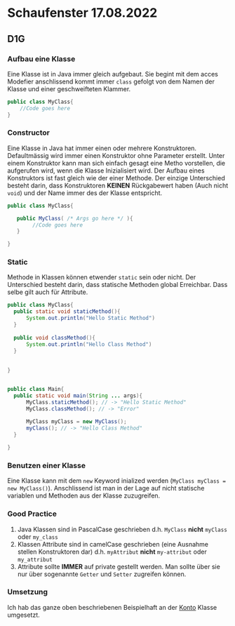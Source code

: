 # Schaufenster 17.08.2022

## D1G
### Aufbau eine Klasse
Eine Klasse ist in Java immer gleich aufgebaut. Sie begint mit dem acces Modefier anschlissend kommt immer `class` gefolgt von dem Namen der Klasse und einer geschweifteten Klammer. 
```java
public class MyClass{
    //Code goes here
}
```
### Constructor
Eine Klasse in Java hat immer einen oder mehrere Konstruktoren. Defaultmässig wird immer einen Konstruktor ohne Parameter erstellt. Unter einem Konstruktor kann man sich einfach gesagt eine Metho vorstellen, die aufgerufen wird, wenn die Klasse Inizialisiert wird. Der Aufbau eines Konstruktors ist fast gleich wie der einer Methode. Der einzige Unterschied besteht darin, dass Konstruktoren **KEINEN** Rückgabewert haben (Auch nicht `void`) und der Name immer des der Klasse entspricht.

```java
public class MyClass{

   public MyClass( /* Args go here */ ){
        //Code goes here
   }

}

```

### Static
Methode in Klassen können etwender `static` sein oder nicht. Der Unterschied besteht darin, dass statische Methoden global Erreichbar. Dass selbe gilt auch für Attribute.
```java
public class MyClass{
  public static void staticMethod(){
      System.out.println("Hello Static Method")
  }
  
  public void classMethod(){
      System.out.println("Hello Class Method")
  }
  
  
}


public class Main{
  public static void main(String ... args){
      MyClass.staticMethod(); // -> "Hello Static Method"
      MyClass.classMethod(); // -> "Error"
      
      MyClass myClass = new MyClass();
      myClass(); // -> "Hello Class Method"
  }

}

```

### Benutzen einer Klasse
Eine Klasse kann mit dem `new` Keyword inialized werden (`MyClass myClass = new MyClass()`). Anschlissend ist man in der Lage auf nicht statische variablen und  Methoden aus der Klasse zuzugreifen.

### Good Practice
1. Java Klassen sind in PascalCase geschrieben d.h. `MyClass` **nicht** `myClass` oder `my_class`
2. Klassen Attribute sind in camelCase geschrieben (eine Ausnahme stellen Konstruktoren dar) d.h. `myAttribut` **nicht** `my-attribut` oder `my_attribut`
3. Attribute sollte **IMMER** auf private gestellt werden. Man sollte über sie nur über sogenannte `Getter` und `Setter` zugreifen können.
### Umsetzung
Ich hab das ganze oben beschriebenen Beispielhaft an der [Konto](./resources/index.md#konto) Klasse umgesetzt.
